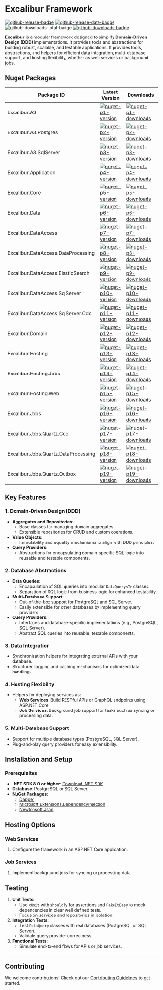 # Excalibur Framework
<!-- badges -->
[![github-release-badge]][github-release]
[![github-release-date-badge]][github-release-date]
![github-downloads-total-badge](https://img.shields.io/github/downloads/TrigintaFaces/Excalibur/total?logo=github&style=flat-square "Total Downloads")
[![github-downloads-badge]][github-downloads]
<!-- badges -->

**Excalibur** is a modular framework designed to simplify **Domain-Driven Design (DDD)** implementations. It provides tools and abstractions for building robust, scalable, and testable applications. It provides tools, abstractions, and helpers for efficient data integration, multi-database support, and hosting flexibility, whether as web services or background jobs.

## Nuget Packages

<!-- nuget packages -->
| Package ID                           | Latest Version                    | Downloads                           |
| ------------------------------------ | --------------------------------- | ----------------------------------- |
| Excalibur.A3                         | [![nuget-p1-version]][nuget-p1]   | [![nuget-p1-downloads]][nuget-p1]   |
| Excalibur.A3.Postgres                | [![nuget-p2-version]][nuget-p2]   | [![nuget-p2-downloads]][nuget-p2]   |
| Excalibur.A3.SqlServer               | [![nuget-p3-version]][nuget-p3]   | [![nuget-p3-downloads]][nuget-p3]   |
| Excalibur.Application                | [![nuget-p4-version]][nuget-p4]   | [![nuget-p4-downloads]][nuget-p4]   |
| Excalibur.Core                       | [![nuget-p5-version]][nuget-p5]   | [![nuget-p5-downloads]][nuget-p5]   |
| Excalibur.Data                       | [![nuget-p6-version]][nuget-p6]   | [![nuget-p6-downloads]][nuget-p6]   |
| Excalibur.DataAccess                 | [![nuget-p7-version]][nuget-p7]   | [![nuget-p7-downloads]][nuget-p7]   |
| Excalibur.DataAccess.DataProcessing  | [![nuget-p8-version]][nuget-p8]   | [![nuget-p8-downloads]][nuget-p8]   |
| Excalibur.DataAccess.ElasticSearch   | [![nuget-p9-version]][nuget-p9]   | [![nuget-p9-downloads]][nuget-p9]   |
| Excalibur.DataAccess.SqlServer       | [![nuget-p10-version]][nuget-p10] | [![nuget-p10-downloads]][nuget-p10] |
| Excalibur.DataAccess.SqlServer.Cdc   | [![nuget-p11-version]][nuget-p11] | [![nuget-p11-downloads]][nuget-p11] |
| Excalibur.Domain                     | [![nuget-p12-version]][nuget-p12] | [![nuget-p12-downloads]][nuget-p12] |
| Excalibur.Hosting                    | [![nuget-p13-version]][nuget-p13] | [![nuget-p13-downloads]][nuget-p13] |
| Excalibur.Hosting.Jobs               | [![nuget-p14-version]][nuget-p14] | [![nuget-p14-downloads]][nuget-p14] |
| Excalibur.Hosting.Web                | [![nuget-p15-version]][nuget-p15] | [![nuget-p15-downloads]][nuget-p15] |
| Excalibur.Jobs                       | [![nuget-p16-version]][nuget-p16] | [![nuget-p16-downloads]][nuget-p16] |
| Excalibur.Jobs.Quartz.Cdc            | [![nuget-p17-version]][nuget-p17] | [![nuget-p17-downloads]][nuget-p17] |
| Excalibur.Jobs.Quartz.DataProcessing | [![nuget-p18-version]][nuget-p18] | [![nuget-p18-downloads]][nuget-p18] |
| Excalibur.Jobs.Quartz.Outbox         | [![nuget-p19-version]][nuget-p19] | [![nuget-p19-downloads]][nuget-p19] |
<!-- nuget packages -->

## Key Features

### 1. Domain-Driven Design (DDD)

- **Aggregates and Repositories**:
  - Base classes for managing domain aggregates.
  - Extensible repositories for CRUD and custom operations.
- **Value Objects**:
  - Immutability and equality mechanisms to align with DDD principles.
- **Query Providers**:
  - Abstractions for encapsulating domain-specific SQL logic into reusable and testable components.

### 2. Database Abstractions

- **Data Queries**:
  - Encapsulation of SQL queries into modular `DataQuery<T>` classes.
  - Separation of SQL logic from business logic for enhanced testability.
- **Multi-Database Support**:
  - Out-of-the-box support for PostgreSQL and SQL Server.
  - Easily extensible for other databases by implementing query providers.
- **Query Providers**:
  - Interfaces and database-specific implementations (e.g., PostgreSQL, SQL Server).
  - Abstract SQL queries into reusable, testable components.

### 3. Data Integration

- Synchronization helpers for integrating external APIs with your database.
- Structured logging and caching mechanisms for optimized data handling.

### 4. Hosting Flexibility

- Helpers for deploying services as:
  - **Web Services**: Build RESTful APIs or GraphQL endpoints using ASP.NET Core.
  - **Job Services**: Background job support for tasks such as syncing or processing data.

### 5. Multi-Database Support

- Support for multiple database types (PostgreSQL, SQL Server).
- Plug-and-play query providers for easy extensibility.

## Installation and Setup

### Prerequisites

- **.NET SDK 8.0 or higher**: [Download .NET SDK](https://dotnet.microsoft.com/download)
- **Database**: PostgreSQL or SQL Server.
- **NuGet Packages**:
  - [Dapper](https://www.nuget.org/packages/Dapper)
  - [Microsoft.Extensions.DependencyInjection](https://www.nuget.org/packages/Microsoft.Extensions.DependencyInjection)
  - [Newtonsoft.Json](https://www.nuget.org/packages/Newtonsoft.Json)

## Hosting Options

### Web Services

1. Configure the framework in an ASP.NET Core application.

### Job Services

1. Implement background jobs for syncing or processing data.

## Testing

   1. **Unit Tests**:
      - Use `xUnit` with `shouldly` for assertions and `FakeItEasy` to mock dependencies in clear well defined tests.
      - Focus on services and repositories in isolation.
   2. **Integration Tests**:
      - Test `DataQuery` classes with real databases (PostgreSQL or SQL Server).
      - Validate query provider correctness.
   3. **Functional Tests**:
      - Simulate end-to-end flows for APIs or job services.

------

## Contributing

We welcome contributions! Check out our [Contributing Guidelines](CONTRIBUTING.md) to get started.

<!-- references -->
[github-release]: https://github.com/TrigintaFaces/Excalibur/releases/latest
[github-release-badge]: https://img.shields.io/github/v/release/TrigintaFaces/Excalibur?color=brightgreen&logo=github&style=flat-square "Latest Release"

[github-release-date]: https://github.com/TrigintaFaces/Excalibur/releases/latest
[github-release-date-badge]: https://img.shields.io/github/release-date/TrigintaFaces/Excalibur?style=flat-square "Release Date"

[github-downloads]: https://github.com/TrigintaFaces/Excalibur/releases/latest
[github-downloads-badge]: https://img.shields.io/github/downloads/TrigintaFaces/Excalibur/latest/total?logo=github&style=flat-square "Latest Release"

[nuget-p1]: https://www.nuget.org/packages/Excalibur.A3/
[nuget-p1-version]: https://img.shields.io/nuget/v/Excalibur.A3.svg?logo=nuget&style=flat-square "NuGet Version"
[nuget-p1-downloads]: https://img.shields.io/nuget/dt/Excalibur.A3.svg?logo=nuget&style=flat-square "NuGet Downloads"

[nuget-p2]: https://www.nuget.org/packages/Excalibur.A3.Postgres/
[nuget-p2-version]: https://img.shields.io/nuget/v/Excalibur.A3.Postgres.svg?logo=nuget&style=flat-square "NuGet Version"
[nuget-p2-downloads]: https://img.shields.io/nuget/dt/Excalibur.A3.Postgres.svg?logo=nuget&style=flat-square "NuGet Downloads"

[nuget-p3]: https://www.nuget.org/packages/Excalibur.A3.SqlServer/
[nuget-p3-version]: https://img.shields.io/nuget/v/Excalibur.A3.SqlServer.svg?logo=nuget&style=flat-square "NuGet Version"
[nuget-p3-downloads]: https://img.shields.io/nuget/dt/Excalibur.A3.SqlServer.svg?logo=nuget&style=flat-square "NuGet Downloads"

[nuget-p4]: https://www.nuget.org/packages/Excalibur.Application/
[nuget-p4-version]: https://img.shields.io/nuget/v/Excalibur.Application.svg?logo=nuget&style=flat-square "NuGet Version"
[nuget-p4-downloads]: https://img.shields.io/nuget/dt/Excalibur.Application.svg?logo=nuget&style=flat-square "NuGet Downloads"

[nuget-p5]: https://www.nuget.org/packages/Excalibur.Core/
[nuget-p5-version]: https://img.shields.io/nuget/v/Excalibur.Core.svg?logo=nuget&style=flat-square "NuGet Version"
[nuget-p5-downloads]: https://img.shields.io/nuget/dt/Excalibur.Core.svg?logo=nuget&style=flat-square "NuGet Downloads"

[nuget-p6]: https://www.nuget.org/packages/Excalibur.Data/
[nuget-p6-version]: https://img.shields.io/nuget/v/Excalibur.Data.svg?logo=nuget&style=flat-square "NuGet Version"
[nuget-p6-downloads]: https://img.shields.io/nuget/dt/Excalibur.Data.svg?logo=nuget&style=flat-square "NuGet Downloads"

[nuget-p7]: https://www.nuget.org/packages/Excalibur.DataAccess/
[nuget-p7-version]: https://img.shields.io/nuget/v/Excalibur.DataAccess.svg?logo=nuget&style=flat-square "NuGet Version"
[nuget-p7-downloads]: https://img.shields.io/nuget/dt/Excalibur.DataAccess.svg?logo=nuget&style=flat-square "NuGet Downloads"

[nuget-p8]: https://www.nuget.org/packages/Excalibur.DataAccess.DataProcessing/
[nuget-p8-version]: https://img.shields.io/nuget/v/Excalibur.DataAccess.DataProcessing.svg?logo=nuget&style=flat-square "NuGet Version"
[nuget-p8-downloads]: https://img.shields.io/nuget/dt/Excalibur.DataAccess.DataProcessing.svg?logo=nuget&style=flat-square "NuGet Downloads"

[nuget-p9]: https://www.nuget.org/packages/Excalibur.DataAccess.ElasticSearch/
[nuget-p9-version]: https://img.shields.io/nuget/v/Excalibur.DataAccess.ElasticSearch.svg?logo=nuget&style=flat-square "NuGet Version"
[nuget-p9-downloads]: https://img.shields.io/nuget/dt/Excalibur.DataAccess.ElasticSearch.svg?logo=nuget&style=flat-square "NuGet Downloads"

[nuget-p10]: https://www.nuget.org/packages/Excalibur.DataAccess.SqlServer/
[nuget-p10-version]: https://img.shields.io/nuget/v/Excalibur.DataAccess.SqlServer.svg?logo=nuget&style=flat-square "NuGet Version"
[nuget-p10-downloads]: https://img.shields.io/nuget/dt/Excalibur.DataAccess.SqlServer.svg?logo=nuget&style=flat-square "NuGet Downloads"

[nuget-p11]: https://www.nuget.org/packages/Excalibur.DataAccess.SqlServer.Cdc/
[nuget-p11-version]: https://img.shields.io/nuget/v/Excalibur.DataAccess.SqlServer.Cdc.svg?logo=nuget&style=flat-square "NuGet Version"
[nuget-p11-downloads]: https://img.shields.io/nuget/dt/Excalibur.DataAccess.SqlServer.Cdc.svg?logo=nuget&style=flat-square "NuGet Downloads"

[nuget-p12]: https://www.nuget.org/packages/Excalibur.Domain/
[nuget-p12-version]: https://img.shields.io/nuget/v/Excalibur.Domain.svg?logo=nuget&style=flat-square "NuGet Version"
[nuget-p12-downloads]: https://img.shields.io/nuget/dt/Excalibur.Domain.svg?logo=nuget&style=flat-square "NuGet Downloads"

[nuget-p13]: https://www.nuget.org/packages/Excalibur.Hosting/
[nuget-p13-version]: https://img.shields.io/nuget/v/Excalibur.Hosting.svg?logo=nuget&style=flat-square "NuGet Version"
[nuget-p13-downloads]: https://img.shields.io/nuget/dt/Excalibur.Hosting.svg?logo=nuget&style=flat-square "NuGet Downloads"

[nuget-p14]: https://www.nuget.org/packages/Excalibur.Hosting.Jobs/
[nuget-p14-version]: https://img.shields.io/nuget/v/Excalibur.Hosting.Jobs.svg?logo=nuget&style=flat-square "NuGet Version"
[nuget-p14-downloads]: https://img.shields.io/nuget/dt/Excalibur.Hosting.Jobs.svg?logo=nuget&style=flat-square "NuGet Downloads"

[nuget-p15]: https://www.nuget.org/packages/Excalibur.Hosting.Web/
[nuget-p15-version]: https://img.shields.io/nuget/v/Excalibur.Hosting.Web.svg?logo=nuget&style=flat-square "NuGet Version"
[nuget-p15-downloads]: https://img.shields.io/nuget/dt/Excalibur.Hosting.Web.svg?logo=nuget&style=flat-square "NuGet Downloads"

[nuget-p16]: https://www.nuget.org/packages/Excalibur.Jobs/
[nuget-p16-version]: https://img.shields.io/nuget/v/Excalibur.Jobs.svg?logo=nuget&style=flat-square "NuGet Version"
[nuget-p16-downloads]: https://img.shields.io/nuget/dt/Excalibur.Jobs.svg?logo=nuget&style=flat-square "NuGet Downloads"

[nuget-p17]: https://www.nuget.org/packages/Excalibur.Jobs.Quartz.Cdc/
[nuget-p17-version]: https://img.shields.io/nuget/v/Excalibur.Jobs.Quartz.Cdc.svg?logo=nuget&style=flat-square "NuGet Version"
[nuget-p17-downloads]: https://img.shields.io/nuget/dt/Excalibur.Jobs.Quartz.Cdc.svg?logo=nuget&style=flat-square "NuGet Downloads"

[nuget-p18]: https://www.nuget.org/packages/Excalibur.Jobs.Quartz.DataProcessing/
[nuget-p18-version]: https://img.shields.io/nuget/v/Excalibur.Jobs.Quartz.DataProcessing.svg?logo=nuget&style=flat-square "NuGet Version"
[nuget-p18-downloads]: https://img.shields.io/nuget/dt/Excalibur.Jobs.Quartz.DataProcessing.svg?logo=nuget&style=flat-square "NuGet Downloads"

[nuget-p19]: https://www.nuget.org/packages/Excalibur.Jobs.Quartz.Outbox/
[nuget-p19-version]: https://img.shields.io/nuget/v/Excalibur.Jobs.Quartz.Outbox.svg?logo=nuget&style=flat-square "NuGet Version"
[nuget-p19-downloads]: https://img.shields.io/nuget/dt/Excalibur.Jobs.Quartz.Outbox.svg?logo=nuget&style=flat-square "NuGet Downloads"
<!-- references -->
